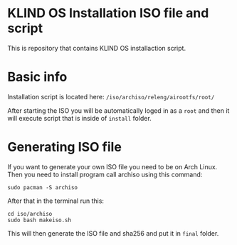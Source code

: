 # KLIND OS Installation ISO file and script

This is repository that contains KLIND OS installaction script.

# Basic info

Installation script is located here: `/iso/archiso/releng/airootfs/root/`

After starting the ISO you will be automatically loged in as a `root` and then it will execute script that is inside of `install` folder.

# Generating ISO file

If you want to generate your own ISO file you need to be on Arch Linux. Then you need to install program call archiso using this command:

```shell
sudo pacman -S archiso
```

After that in the terminal run this:

```
cd iso/archiso
sudo bash makeiso.sh
```

This will then generate the ISO file and sha256 and put it in `final` folder.
